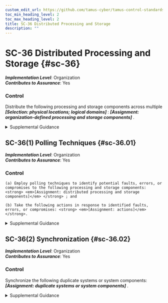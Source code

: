 ```yaml
---
custom_edit_url: https://github.com/tamus-cyber/tamus-control-standards/tree/main/content/tamus.edu/TAMUS_profile.xml
toc_min_heading_level: 2
toc_max_heading_level: 2
title: SC-36 Distributed Processing and Storage
description: ""
---
```


# SC-36 Distributed Processing and Storage {#sc-36}

_**Implementation Level**_: Organization\
_**Contributes to Assurance**_: Yes

### Control

Distribute the following processing and storage components across multiple <strong> <em>[Selection: physical locations; logical domains]</em> </strong>: <strong> <em>[Assignment: organization-defined processing and storage components]</em> </strong>.

<details>
  <summary>Supplemental Guidance</summary>

Distributing processing and storage across multiple physical locations or logical domains provides a degree of redundancy or overlap for organizations. The redundancy and overlap increase the work factor of adversaries to adversely impact organizational operations, assets, and individuals. The use of distributed processing and storage does not assume a single primary processing or storage location. Therefore, it allows for parallel processing and storage.

</details>

## SC-36(1) Polling Techniques {#sc-36.01}

_**Implementation Level**_: Organization\
_**Contributes to Assurance**_: Yes

### Control

    (a) Employ polling techniques to identify potential faults, errors, or compromises to the following processing and storage components: <strong> <em>[Assignment: distributed processing and storage components]</em> </strong> ; and

    (b) Take the following actions in response to identified faults, errors, or compromises: <strong> <em>[Assignment: actions]</em> </strong>.

<details>
  <summary>Supplemental Guidance</summary>

Distributed processing and/or storage may be used to reduce opportunities for adversaries to compromise the confidentiality, integrity, or availability of organizational information and systems. However, the distribution of processing and storage components does not prevent adversaries from compromising one or more of the components. Polling compares the processing results and/or storage content from the distributed components and subsequently votes on the outcomes. Polling identifies potential faults, compromises, or errors in the distributed processing and storage components.

</details>

## SC-36(2) Synchronization {#sc-36.02}

_**Implementation Level**_: Organization\
_**Contributes to Assurance**_: Yes

### Control

Synchronize the following duplicate systems or system components: <strong> <em>[Assignment: duplicate systems or system components]</em> </strong>.

<details>
  <summary>Supplemental Guidance</summary>

 <a xmlns="http://csrc.nist.gov/ns/oscal/1.0" href="#sc-36">SC-36</a> and <a xmlns="http://csrc.nist.gov/ns/oscal/1.0" href="#cp-9.6">CP-9(6)</a> require the duplication of systems or system components in distributed locations. The synchronization of duplicated and redundant services and data helps to ensure that information contained in the distributed locations can be used in the mission or business functions of organizations, as needed.

</details>

